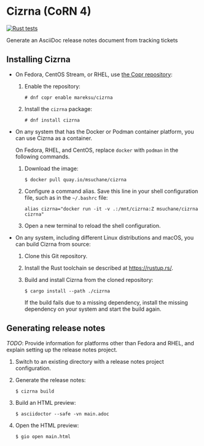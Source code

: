 # Cizrna (CoRN 4)

[![Rust tests](https://github.com/msuchane/cizrna/actions/workflows/rust-tests.yml/badge.svg)](https://github.com/msuchane/cizrna/actions/workflows/rust-tests.yml)

Generate an AsciiDoc release notes document from tracking tickets

## Installing Cizrna

* On Fedora, CentOS Stream, or RHEL, use [the Copr repository](https://copr.fedorainfracloud.org/coprs/mareksu/cizrna/):

    1. Enable the repository:
    
        ```
        # dnf copr enable mareksu/cizrna
        ```
    
    2. Install the `cizrna` package:

        ```
        # dnf install cizrna
        ```

* On any system that has the Docker or Podman container platform, you can use Cizrna as a container.

    On Fedora, RHEL, and CentOS, replace `docker` with `podman` in the following commands.

    1. Download the image:

        ```
        $ docker pull quay.io/msuchane/cizrna
        ```
    
    2. Configure a command alias. Save this line in your shell configuration file, such as in the `~/.bashrc` file:

        ```
        alias cizrna="docker run -it -v .:/mnt/cizrna:Z msuchane/cizrna cizrna"
        ```
    
    3. Open a new terminal to reload the shell configuration.

* On any system, including different Linux distributions and macOS, you can build Cizrna from source:

    1. Clone this Git repository.

    2. Install the Rust toolchain se described at <https://rustup.rs/>.

    3. Build and install Cizrna from the cloned repository:

        ```
        $ cargo install --path ./cizrna
        ```

        If the build fails due to a missing dependency, install the missing dependency on your system and start the build again.


## Generating release notes

_TODO_: Provide information for platforms other than Fedora and RHEL, and explain setting up the release notes project.

1. Switch to an existing directory with a release notes project configuration.

2. Generate the release notes:

    ```
    $ cizrna build
    ```

3. Build an HTML preview:

    ```
    $ asciidoctor --safe -vn main.adoc
    ```

4. Open the HTML preview:

    ```
    $ gio open main.html
    ```
